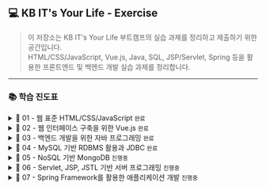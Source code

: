 ## 💻 KB IT's Your Life - Exercise

> 이 저장소는 KB IT's Your Life 부트캠프의 실습 과제를 정리하고 제출하기 위한 공간입니다.  
> HTML/CSS/JavaScript, Vue.js, Java, SQL, JSP/Servlet, Spring 등을 활용한
> 프론트엔드 및 백엔드 개발 실습 과제를 정리합니다.


---

### 📚 학습 진도표

<details>
<summary>📕 01 - 웹 표준 HTML/CSS/JavaScript <code>완료</code></summary>
<br>

| 항목                      | 기본 디렉토리     | 제출 | 심화 디렉토리     | 제출 |
|---------------------------|-------------------|:----:|-------------------|:----:|
| 01 HTML 기본 태그         | `01_HTML(기본)`   |  O   | `01_HTML(심화)`   |  O   |
| 02 입력 양식 및 구조 태그 | `02_HTML(기본)`   |  O   | `02_HTML(심화)`   |  O   |
| 03 CSS 기초, 속성         | `03_CSS(기본)`    |  O   | `03_CSS(심화)`    |  O   |
| 04 레이아웃, 반응형 웹    | `04_CSS(기본)`    |  O   | `04_CSS(심화)`    |  O   |
| 05 자바스크립트 기본 문법 | `05_JS(기본)`     |  O   | `05_JS(심화)`     |  O   |
| 06 문서 객체 모델         | `06_DOM(기본)`    |  O   | `06_DOM(심화)`    |  O   |

</details>

<details>
<summary>📙 02 - 웹 인터페이스 구축을 위한 Vue.js <code>완료</code></summary>
<br>

| 항목                     | 기본 디렉토리         | 제출 | 심화 디렉토리         | 제출 |
|--------------------------|------------------------|:----:|------------------------|:----:|
| 01 Node.js 기초          | `01_NODE(기본)`        |  O   | `01_NODE(심화)`        |  O   |
| 01 개발환경, ES6         | `01_VUE(기본)`         |  O   | `01_VUE(심화)`         |  O   |
| 02 템플릿, 디렉티브      | `02_VUE(기본)`         |  O   | `02_VUE(심화)`         |  O   |
| 03 인스턴스 & 이벤트     | `03_VUE(기본)`         |  O   | `03_VUE(심화)`         |  O   |
| 04 부트스트랩            | `04_BOOTSTRAP(기본)`   |  O   | `04_BOOTSTRAP(심화)`   |  X   |
| 05 스타일 처리           | `05_VUE(기본)`         |  O   | `05_VUE(심화)`         |  O   |
| 06 단일 파일 컴포넌트    | `06_VUE(기본)`         |  O   | `06_VUE(심화)`         |  O   |
| 07 컴포넌트 심화         | `07_VUE(기본)`         |  O   | `07_VUE(심화)`         |  O   |
| 08 Composition API       | `08_VUE(기본)`         |  O   | `08_VUE(심화)`         |  O   |
| 09 라우팅                | `09_VUE(기본)`         |  O   | `09_VUE(심화)`         |  O   |
| 10 Axios                 | `10_VUE(기본)`         |  O   | `10_VUE(심화)`         |  O   |
| 11 라우트와 Axios 연동   | `11_VUE(기본)`         |  O   | `11_VUE(심화)`         |  O   |
| 12 Pinia 상태 관리       | `12_VUE(기본)`         |  O   | `12_VUE(심화)`         |  O   |

</details>

<details>
<summary>📒 03 - 백엔드 개발을 위한 자바 프로그래밍 <code>완료</code></summary>
<br>

| 항목                                | 기본 디렉토리     | 제출 | 심화 디렉토리     | 제출 |
|-------------------------------------|--------------------|:----:|--------------------|:----:|
| 01 개발환경, 변수, 타입, 연산자     | `01_JAVA(기본)`    |  O   | `01_JAVA(심화)`    |  O   |
| 02 조건문, 반복문, 참조타입         | `02_JAVA(기본)`    |  O   | `02_JAVA(심화)`    |  O   |
| 03 클래스                           | `03_JAVA(기본)`    |  O   | `03_JAVA(심화)`    |  O   |
| 04 상속                             | `04_JAVA(기본)`    |  O   | `04_JAVA(심화)`    |  O   |
| 05 인터페이스                       | `05_JAVA(기본)`    |  O   | `05_JAVA(심화)`    |  O   |
| 06 중첩 객체                        | `06_JAVA(기본)`    |  O   | `06_JAVA(심화)`    |  O   |
| 07 예외처리, 라이브러리             | `07_JAVA(기본)`    |  O   | `07_JAVA(심화)`    |  O   |
| 08 멀티스레드                       | `08_JAVA(기본)`    |  O   | `08_JAVA(심화)`    |  O   |
| 09 제너릭, 컬렉션                   | `09_JAVA(기본)`    |  O   | `09_JAVA(심화)`    |  O   |
| 10 컬렉션                           | `10_JAVA(기본)`    |  O   | `10_JAVA(심화)`    |  O   |
| 11 람다식                           | `11_JAVA(기본)`    |  O   | `11_JAVA(심화)`    |  O   |
| 12 스트림 요소 처리                 | `12_JAVA(기본)`    |  O   | `12_JAVA(심화)`    |  O   |
| 13 데이터 입출력                    | `13_JAVA(기본)`    |  O   | `13_JAVA(심화)`    |  O   |

</details>

<details>
<summary>📗 04 - MySQL 기반 RDBMS 활용과 JDBC <code>완료</code></summary>
<br>

| 항목                                | 기본 디렉토리       | 제출 | 심화 디렉토리       | 제출 |
|-------------------------------------|----------------------|:----:|----------------------|:----:|
| 01 DBMS 개요, 설치, 전체 운영 실습     | `01_MySQL(기본)`    |  O   | `01_MySQL(심화)`    |  O   |
| 02 데이터베이스 모델링, MySQL 유틸리티 사용법 | `02_MySQL(기본)`    |  O   | `02_MySQL(심화)`    |  O   |
| 03 SQL 기본                           | `03_MySQL(기본)`    |  O   | `03_MySQL(심화)`    |  O   |
| 04 SQL 고급                           | `04_MySQL(기본)`    |  O   | `04_MySQL(심화)`    |  O   |
| 05 테이블, 뷰                         | `05_MySQL(기본)`    |   O  | `05_MySQL(심화)`    |  O   |
| 06 인덱스, 사용자 관리                | `06_MySQL(기본)`    |  O   | `06_MySQL(심화)`    |  O   |
| 07 Java 연동 JDBC 프로그래밍          | `07_MySQL(기본)`    |  O   | `07_MySQL(심화)`    |     |
| 08 Java 연동 JDBC 프로그래밍 - Travel | `08_MySQL(기본)`    |  O   | `08_MySQL(심화)`    |  O   |

</details>

<details>
<summary>📘 05 - NoSQL 기반 MongoDB <code>진행중</code></summary>
<br>

| 항목                  | 기본 디렉토리     | 제출 | 심화 디렉토리     | 제출 |
|-----------------------|--------------------|:----:|--------------------|:----:|
| 01 MongoDB            | `01_MONGO(기본)`   | O   | `01_MONGO(심화)`   |    |
| 02 몽고DB Java 연동   | `02_MONGO(기본)`   |    | `02_MONGO(심화)`   |    |

</details>

<details>
<summary>📔 06 - Servlet, JSP, JSTL 기반 서버 프로그래밍 <code>진행중</code></summary>
<br>

| 항목                         | 기본 디렉토리     | 제출 | 심화 디렉토리     | 제출 |
|------------------------------|--------------------|:----:|--------------------|:----:|
| 01 서블릿 기초               | `01_JSP(기본)`     |   O   | `01_JSP(심화)`     |      |
| 02 JSP의 이해                | `02_JSP(기본)`     |  O    | `02_JSP(심화)`     |      |
| 03 서블릿 심화               | `03_JSP(기본)`     |  O    | `03_JSP(심화)`     |      |
| 04 요청 포워딩, EL, JSTL     | `04_JSP(기본)`     |  O    | `04_JSP(심화)`     |      |
| 05 FrontController           | `05_JSP(기본)`     |      | `05_JSP(심화)`     |      |

</details>

<details>
<summary>📓 07 - Spring Framework를 활용한 애플리케이션 개발 <code>진행중</code></summary>
<br>

| 항목                               | 기본 디렉토리       | 제출 | 심화 디렉토리       | 제출 |
|------------------------------------|----------------------|:----:|----------------------|:----:|
| 01 Spring 이해                      | `01_Spring(기본)`     |  O   | `01_Spring(심화)`     |      |
| 02 Spring MVC                      | `02_Spring(기본)`     |  O   | `02_Spring(심화)`     |  O   |
| 02-2 Spring MVC                 |  `02-2_Spring(기본)`   |   O   | `02-2_Spring(심화)`   |      |
| 03 Spring-MyBatis 연동             | `03_Spring(기본)`     |  O   | `03_Spring(심화)`     |      |
| 04 Spring 기본 게시판              | `04_Spring(기본)`     |  O    | `04_Spring(심화)`     |   O   |
| 05 Spring 기본 게시판, 파일 업로드 | `05_Spring(기본)`     |      | `05_Spring(심화)`     |      |
| 06 Rest                            | `06_Spring(기본)`     |      | `06_Spring(심화)`     |      |
| 07 OpenAPI                         | `07_Spring(기본)`     |      | `07_Spring(심화)`     |      |
| 08 Spring AOP                      | `08_Spring(기본)`     |      | `08_Spring(심화)`     |      |
| 09 Spring Security Form 인증       | `09_Spring(기본)`     |      | `09_Spring(심화)`     |      |
| 10 Spring Security JWT 인증        | `10_Spring(기본)`     |      | `10_Spring(심화)`     |      |
| 11 Spring Security JWT 인증2       | `11_Spring(기본)`     |      | `11_Spring(심화)`     |      |

</details>
